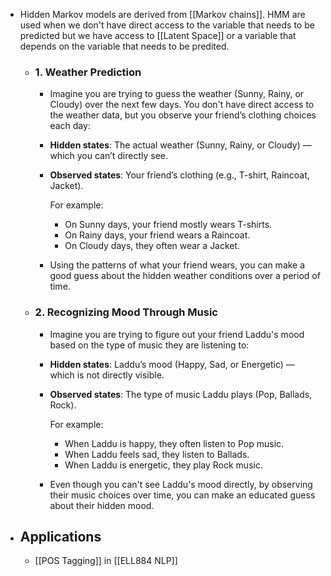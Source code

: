 - Hidden Markov models are derived from [[Markov chains]]. HMM are used when we don't have direct access to the variable that needs to be predicted but we have access to [[Latent Space]] or a variable that depends on the variable that needs to be predited.
	- ### 1. Weather Prediction
		- Imagine you are trying to guess the weather (Sunny, Rainy, or Cloudy) over the next few days. You don't have direct access to the weather data, but you observe your friend’s clothing choices each day:
		- **Hidden states**: The actual weather (Sunny, Rainy, or Cloudy) — which you can’t directly see.
		- **Observed states**: Your friend’s clothing (e.g., T-shirt, Raincoat, Jacket).
		  
		  For example:
			- On Sunny days, your friend mostly wears T-shirts.
			- On Rainy days, your friend wears a Raincoat.
			- On Cloudy days, they often wear a Jacket.
		- Using the patterns of what your friend wears, you can make a good guess about the hidden weather conditions over a period of time.
	- ### 2. Recognizing Mood Through Music
		- Imagine you are trying to figure out your friend Laddu's mood based on the type of music they are listening to:
		- **Hidden states**: Laddu’s mood (Happy, Sad, or Energetic) — which is not directly visible.
		- **Observed states**: The type of music Laddu plays (Pop, Ballads, Rock).
		  
		  For example:
			- When Laddu is happy, they often listen to Pop music.
			- When Laddu feels sad, they listen to Ballads.
			- When Laddu is energetic, they play Rock music.
		- Even though you can't see Laddu's mood directly, by observing their music choices over time, you can make an educated guess about their hidden mood.
- ## Applications
	- [[POS Tagging]] in [[ELL884 NLP]]